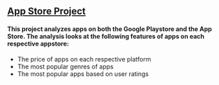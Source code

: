 ## [App Store Project](https://github.com/musicmaster81/App_Store_Project)
#### This project analyzes apps on both the Google Playstore and the App Store. The analysis looks at the following features of apps on each respective appstore:
- The price of apps on each respective platform
- The most popular genres of apps
- The most popular apps based on user ratings
